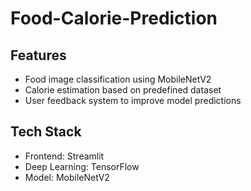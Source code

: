 # Food-Calorie-Prediction
## Features
- Food image classification using MobileNetV2
- Calorie estimation based on predefined dataset
- User feedback system to improve model predictions

## Tech Stack
- Frontend: Streamlit
- Deep Learning: TensorFlow 
- Model: MobileNetV2
